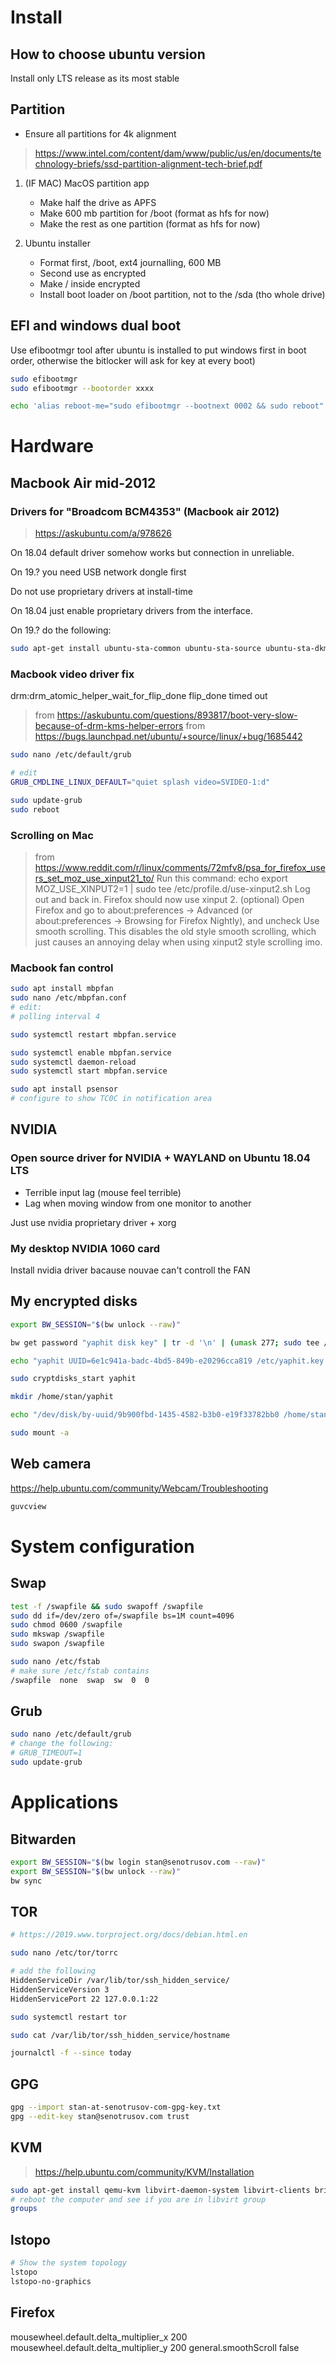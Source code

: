 # Install

## How to choose ubuntu version
Install only LTS release as its most stable


## Partition

* Ensure all partitions for 4k alignment
> https://www.intel.com/content/dam/www/public/us/en/documents/technology-briefs/ssd-partition-alignment-tech-brief.pdf

1) (IF MAC) MacOS partition app

    * Make half the drive as APFS
    * Make 600 mb partition for /boot (format as hfs for now)
    * Make the rest as one partition (format as hfs for now)

2) Ubuntu installer

    * Format first, /boot, ext4 journalling, 600 MB
    * Second use as encrypted
    * Make / inside encrypted
    * Install boot loader on /boot partition, not to the /sda (tho whole drive)


## EFI and windows dual boot
Use efibootmgr tool after ubuntu is installed to put windows first in boot order,
otherwise the bitlocker will ask for key at every boot)

```sh
sudo efibootmgr
sudo efibootmgr --bootorder xxxx
```

```sh
echo 'alias reboot-me="sudo efibootmgr --bootnext 0002 && sudo reboot"' | sudo tee /etc/profile.d/reboot-me.sh
```


# Hardware

## Macbook Air mid-2012

### Drivers for "Broadcom BCM4353" (Macbook air 2012)

> https://askubuntu.com/a/978626

On 18.04 default driver somehow works but connection in unreliable.

On 19.? you need USB network dongle first

Do not use proprietary drivers at install-time

On 18.04 just enable proprietary drivers from the interface.

On 19.? do the following:

```sh
sudo apt-get install ubuntu-sta-common ubuntu-sta-source ubuntu-sta-dkms
```


### Macbook video driver fix
drm:drm_atomic_helper_wait_for_flip_done flip_done timed out

> from https://askubuntu.com/questions/893817/boot-very-slow-because-of-drm-kms-helper-errors
> from https://bugs.launchpad.net/ubuntu/+source/linux/+bug/1685442

```sh
sudo nano /etc/default/grub

# edit
GRUB_CMDLINE_LINUX_DEFAULT="quiet splash video=SVIDEO-1:d"

sudo update-grub
sudo reboot
```


### Scrolling on Mac
> from https://www.reddit.com/r/linux/comments/72mfv8/psa_for_firefox_users_set_moz_use_xinput21_to/
> Run this command: echo export MOZ_USE_XINPUT2=1 | sudo tee /etc/profile.d/use-xinput2.sh
> Log out and back in.
> Firefox should now use xinput 2.
> (optional) Open Firefox and go to about:preferences -> Advanced (or about:preferences -> Browsing for Firefox Nightly), and uncheck Use smooth scrolling. This disables the old style smooth scrolling, which just causes an annoying delay when using xinput2 style scrolling imo.


### Macbook fan control
```sh
sudo apt install mbpfan
sudo nano /etc/mbpfan.conf
# edit:
# polling interval 4

sudo systemctl restart mbpfan.service

sudo systemctl enable mbpfan.service
sudo systemctl daemon-reload
sudo systemctl start mbpfan.service

sudo apt install psensor
# configure to show TC0C in notification area
```


## NVIDIA

### Open source driver for NVIDIA + WAYLAND on Ubuntu 18.04 LTS
* Terrible input lag (mouse feel terrible)
* Lag when moving window from one monitor to another

Just use nvidia proprietary driver + xorg


### My desktop NVIDIA 1060 card
Install nvidia driver bacause nouvae can't controll the FAN


## My encrypted disks
```sh
export BW_SESSION="$(bw unlock --raw)"

bw get password "yaphit disk key" | tr -d '\n' | (umask 277; sudo tee /etc/yaphit.key >/dev/null)

echo "yaphit UUID=6e1c941a-badc-4bd5-849b-e20296cca819 /etc/yaphit.key luks,discard" | sudo tee -a /etc/crypttab

sudo cryptdisks_start yaphit

mkdir /home/stan/yaphit

echo "/dev/disk/by-uuid/9b900fbd-1435-4582-b3b0-e19f33782bb0 /home/stan/yaphit auto nosuid,nodev,nofail,x-gvfs-show 0 0" | sudo tee -a /etc/fstab

sudo mount -a
```


## Web camera
https://help.ubuntu.com/community/Webcam/Troubleshooting

```sh
guvcview
```


# System configuration

## Swap
```sh
test -f /swapfile && sudo swapoff /swapfile
sudo dd if=/dev/zero of=/swapfile bs=1M count=4096
sudo chmod 0600 /swapfile
sudo mkswap /swapfile
sudo swapon /swapfile

sudo nano /etc/fstab
# make sure /etc/fstab contains
/swapfile  none  swap  sw  0  0
```


## Grub
```sh
sudo nano /etc/default/grub
# change the following:
# GRUB_TIMEOUT=1
sudo update-grub
```


# Applications

## Bitwarden
```sh
export BW_SESSION="$(bw login stan@senotrusov.com --raw)"
export BW_SESSION="$(bw unlock --raw)"
bw sync
```


## TOR
```sh
# https://2019.www.torproject.org/docs/debian.html.en

sudo nano /etc/tor/torrc

# add the following
HiddenServiceDir /var/lib/tor/ssh_hidden_service/
HiddenServiceVersion 3
HiddenServicePort 22 127.0.0.1:22

sudo systemctl restart tor

sudo cat /var/lib/tor/ssh_hidden_service/hostname

journalctl -f --since today
```


## GPG
```sh
gpg --import stan-at-senotrusov-com-gpg-key.txt
gpg --edit-key stan@senotrusov.com trust
```


## KVM
> https://help.ubuntu.com/community/KVM/Installation

```sh
sudo apt-get install qemu-kvm libvirt-daemon-system libvirt-clients bridge-utils virt-manager
# reboot the computer and see if you are in libvirt group
groups
```


## lstopo
```sh
# Show the system topology
lstopo
lstopo-no-graphics
```

## Firefox
mousewheel.default.delta_multiplier_x 200
mousewheel.default.delta_multiplier_y 200
general.smoothScroll false
